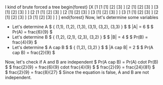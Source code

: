 I kind of brute forced a tree
begin{forest}
[X
[1
[1
[1]
[2]
[3]
]
[2
[1]
[2]
[3]
]
[3
[1]
[2]
[3]
]
]
[2
[1
[1]
[2]
[3]
]
[2
[1]
[2]
[3]
]
[3
[1]
[2]
[3]
]
]
[3
[1
[1]
[2]
[3]
]
[2
[1]
[2]
[3]
]
[3
[1]
[2]
[3]
]
]
]
end{forest}
Now, let's determine some variables

<ul>
<li> Let's determine A 
$ { (1,1), (1,2), (1,3), (3,1), (3,2), (3,3) } $ 
$ |A| = 6 $ 
$ Pr(A) = frac{6}{9} $
	<li> Let's determine B 
	      $ { (1,2), (2,1), (2,3), (3,2) } $ 
	      $ |B| = 4 $ 
	      $ Pr(B) = frac{4}{9} $
	<li> Let's determine $ A cap B $ 
	      $ { (1,2), (3,2) } $ 
	      $ |A cap B| = 2 $ 
	      $ Pr(A cap B) = frac{2}{9} $
</ul>
Now, let's check if A and B are independent 
$ Pr(A cap B) = Pr(A) cdot Pr(B) $ 
$ frac{2}{9} = frac{6}{9} cdot frac{4}{9} $ 
$ frac{2}{9} = frac{24}{81} $ 
$ frac{2}{9} = frac{8}{27} $ 
Since the equation is false, A and B are not independent.
